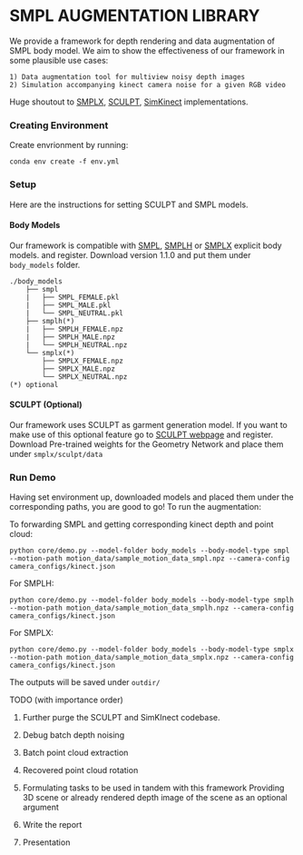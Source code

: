 # SMPL AUGMENTATION LIBRARY 

We provide a framework for depth rendering and data augmentation of SMPL body model. We aim to show the effectiveness of our framework in some plausible use cases:

    1) Data augmentation tool for multiview noisy depth images
    2) Simulation accompanying kinect camera noise for a given RGB video 


Huge shoutout to [SMPLX](https://github.com/vchoutas/smplx), [SCULPT](https://github.com/soubhiksanyal/SCULPT_release), [SimKinect](https://github.com/ankurhanda/simkinect) implementations. 

### Creating Environment 

Create envrionment by running:

```
conda env create -f env.yml
```

### Setup 

Here are the instructions for setting SCULPT and SMPL models.  

#### Body Models 

Our framework is compatible with [SMPL](https://smpl.is.tue.mpg.de/), [SMPLH](https://mano.is.tue.mpg.de) or [SMPLX](https://smpl-x.is.tue.mpg.de/) explicit body models. and register. Download version 1.1.0 and put them under `body_models` folder. 

```
./body_models
    ├── smpl
    |   ├── SMPL_FEMALE.pkl
    |   ├── SMPL_MALE.pkl
    |   └── SMPL_NEUTRAL.pkl   
    ├── smplh(*) 
    |   ├── SMPLH_FEMALE.npz
    |   ├── SMPLH_MALE.npz
    |   └── SMPLH_NEUTRAL.npz
    └── smplx(*) 
        ├── SMPLX_FEMALE.npz
        ├── SMPLX_MALE.npz
        └── SMPLX_NEUTRAL.npz   
(*) optional
```

#### SCULPT (Optional)

Our framework uses SCULPT as garment generation model. If you want to make use of this optional feature go to [SCULPT webpage](https://sculpt.is.tue.mpg.de/) and register. Download Pre-trained weights for the Geometry Network  and place them under `smplx/sculpt/data`

### Run Demo 

Having set environment up, downloaded models and placed them under the corresponding paths, you are good to go! To run the augmentation:
 
To forwarding SMPL and getting corresponding kinect depth and point cloud: <br /> 
```
python core/demo.py --model-folder body_models --body-model-type smpl --motion-path motion_data/sample_motion_data_smpl.npz --camera-config camera_configs/kinect.json
``` 

For SMPLH: <br /> 
```
python core/demo.py --model-folder body_models --body-model-type smplh --motion-path motion_data/sample_motion_data_smplh.npz --camera-config camera_configs/kinect.json
``` 

For SMPLX: <br /> 
```
python core/demo.py --model-folder body_models --body-model-type smplx --motion-path motion_data/sample_motion_data_smplx.npz --camera-config camera_configs/kinect.json
``` 

The outputs will be saved under `outdir/`


TODO (with importance order)

1) Further purge the SCULPT and SimKInect codebase.
2) Debug batch depth noising 
3) Batch point cloud extraction 
4) Recovered point cloud rotation 
5) Formulating tasks to be used in tandem with this framework 
    Providing 3D scene or already rendered depth image of the scene as an optional argument 

6) Write the report 
7) Presentation 

